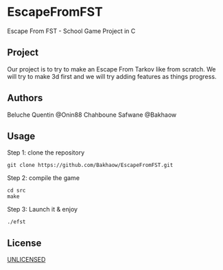 # EscapeFromFST
 Escape From FST - School Game Project in C

## Project

 Our project is to try to make an Escape From Tarkov like from scratch.
 We will try to make 3d first and we will try adding features as things progress.

  
## Authors

 Beluche Quentin @Onin88
 Chahboune Safwane @Bakhaow
 
## Usage

Step 1: clone the repository
```
git clone https://github.com/Bakhaow/EscapeFromFST.git
```

Step 2: compile the game
```
cd src
make
```

Step 3: Launch it & enjoy
```
./efst
```

## License
[UNLICENSED](https://choosealicense.com/licenses/unlicense/)
